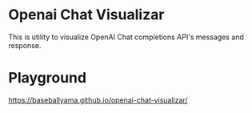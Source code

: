 # Openai Chat Visualizar

This is utility to visualize OpenAI Chat completions API's messages and response.

# Playground

https://baseballyama.github.io/openai-chat-visualizar/
